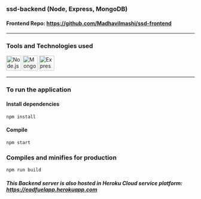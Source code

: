 ### ssd-backend (Node, Express, MongoDB)

#### Frontend Repo: https://github.com/MadhaviImashi/ssd-frontend

***
### Tools and Technologies used
<img data-v-33f837d1="" src="https://github.com/get-icon/geticon/raw/master/icons/nodejs-icon.svg" alt="Node.js" width="40px" height="40px"> <img data-v-33f837d1="" src="https://github.com/get-icon/geticon/raw/master/icons/mongodb-icon.svg" alt="MongoDB" width="40px" height="40px"> <img data-v-33f837d1="" src="https://github.com/get-icon/geticon/blob/master/icons/express.svg" alt="Express" width="40px" height="40px"> 

***
### To run the application 

#### Install dependencies
```
npm install
```
#### Compile
```
npm start
```
### Compiles and minifies for production
```
npm run build
```

##### This Backend server is also hosted in Heroku Cloud service platform: https://eadfuelapp.herokuapp.com 
